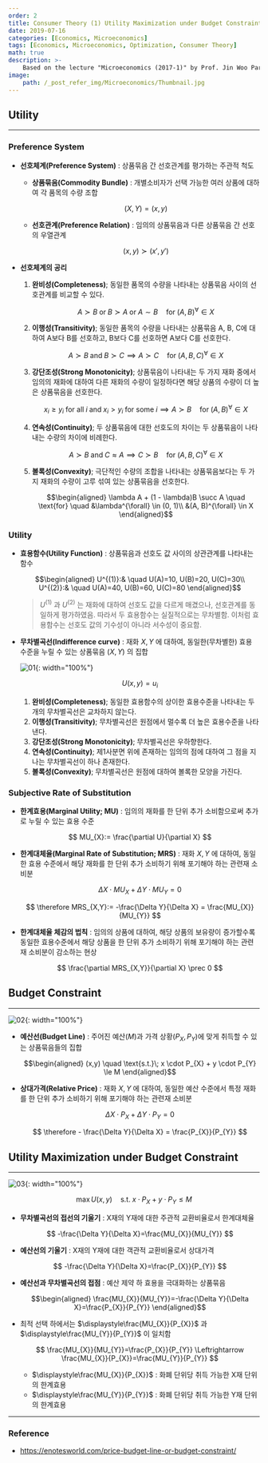 ```yaml
---
order: 2
title: Consumer Theory (1) Utility Maximization under Budget Constraint
date: 2019-07-16
categories: [Economics, Microeconomics]
tags: [Economics, Microeconomics, Optimization, Consumer Theory]
math: true
description: >-
    Based on the lecture "Microeconomics (2017-1)" by Prof. Jin Woo Park, Dept. of Economics, College of Economics & Commerce, Kookmin Univ.
image:
    path: /_post_refer_img/Microeconomics/Thumbnail.jpg
---
```


## Utility
-----

### Preference System

- **선호체계(Preference System)** : 상품묶음 간 선호관계를 평가하는 주관적 척도
    - **상품묶음(Commodity Bundle)** : 개별소비자가 선택 가능한 여러 상품에 대하여 각 품목의 수량 조합

        $$
        (X,Y)=(x,y)
        $$

    - **선호관계(Preference Relation)** : 임의의 상품묶음과 다른 상품묶음 간 선호의 우열관계

        $$
        (x,y) \succ (x', y')
        $$

- **선호체계의 공리**
    1. **완비성(Completeness)**; 동일한 품목의 수량을 나타내는 상품묶음 사이의 선호관계를 비교할 수 있다.

        $$
        A \succ B \; \text{or} \; B \succ A \; \text{or} \; A \sim B \quad \text{for}\;(A, B)^{\forall} \in X
        $$

    2. **이행성(Transitivity)**; 동일한 품목의 수량을 나타내는 상품묶음 A, B, C에 대하여 A보다 B를 선호하고, B보다 C를 선호하면 A보다 C를 선호한다.

        $$
        A \succ B \; \text{and} \; B \succ C \implies A \succ C \quad \text{for}\; (A, B, C)^{\forall} \in X
        $$

    3. **강단조성(Strong Monotonicity)**; 상품묶음이 나타내는 두 가지 재화 중에서 임의의 재화에 대하여 다른 재화의 수량이 일정하다면 해당 상품의 수량이 더 높은 상품묶음을 선호한다.

        $$
        x_i \ge y_i \; \text{for all} \; i \; \text{and} \; x_i > y_i \; \text{for some} \; i \implies A \succ B \quad \text{for} \; (A, B)^{\forall} \in X
        $$

    4. **연속성(Continuity)**; 두 상품묶음에 대한 선호도의 차이는 두 상품묶음이 나타내는 수량의 차이에 비례한다.

        $$
        A \succ B \; \text{and} \; C \approx A \implies C \succ B \quad \text{for}\;(A, B, C)^{\forall} \in X
        $$

    5. **볼록성(Convexity)**; 극단적인 수량의 조합을 나타내는 상품묶음보다는 두 가지 재화의 수량이 고루 섞여 있는 상품묶음을 선호한다.

        $$\begin{aligned}
        \lambda A + (1 - \lambda)B \succ A \quad \text{for} \quad
        &\lambda^{\forall} \in (0, 1)\\
        &(A, B)^{\forall} \in X
        \end{aligned}$$

### Utility

- **효용함수(Utility Function)** : 상품묶음과 선호도 값 사이의 상관관계를 나타내는 함수

    $$\begin{aligned}
    U^{(1)}:& \quad U(A)=10, U(B)=20, U(C)=30\\
    U^{(2)}:& \quad U(A)=40, U(B)=60, U(C)=80
    \end{aligned}$$

    > $U^{(1)}$ 과 $U^{(2)}$ 는 재화에 대하여 선호도 값을 다르게 매겼으나, 선호관계를 동일하게 평가하였음. 따라서 두 효용함수는 실질적으로는 무차별함. 이처럼 효용함수는 선호도 값의 기수성이 아니라 서수성이 중요함.

- **무차별곡선(Indifference curve)** : 재화 $X,Y$ 에 대하여, 동일한(무차별한) 효용 수준을 누릴 수 있는 상품묶음 $(X, Y)$ 의 집합

    ![01](/_post_refer_img/Microeconomics/02-01.png){: width="100%"}

    $$
    U(x,y)=u_{i}
    $$

    1. **완비성(Completeness)**; 동일한 효용함수의 상이한 효용수준을 나타내는 두 개의 무차별곡선은 교차하지 않는다.
    2. **이행성(Transitivity)**; 무차별곡선은 원점에서 멀수록 더 높은 효용수준을 나타낸다.
    3. **강단조성(Strong Monotonicity)**; 무차별곡선은 우하향한다.
    4. **연속성(Continuity)**; 제1사분면 위에 존재하는 임의의 점에 대하여 그 점을 지나는 무차별곡선이 하나 존재한다.
    5. **볼록성(Convexity)**; 무차별곡선은 원점에 대하여 볼록한 모양을 가진다.

### Subjective Rate of Substitution

- **한계효용(Marginal Utility; MU)** : 임의의 재화를 한 단위 추가 소비함으로써 추가로 누릴 수 있는 효용 수준

    $$
    MU_{X}:= \frac{\partial U}{\partial X}
    $$

- **한계대체율(Marginal Rate of Substitution; MRS)** : 재화 $X,Y$ 에 대하여, 동일한 효용 수준에서 해당 재화를 한 단위 추가 소비하기 위해 포기해야 하는 관련재 소비분

    $$
    \Delta X \cdot MU_{X} + \Delta Y \cdot MU_{Y} = 0
    $$

    $$
    \therefore MRS_{X,Y}:= -\frac{\Delta Y}{\Delta X} = \frac{MU_{X}}{MU_{Y}}
    $$

- **한계대체율 체감의 법칙** : 임의의 상품에 대하여, 해당 상품의 보유량이 증가할수록 동일한 효용수준에서 해당 상품을 한 단위 추가 소비하기 위해 포기해야 하는 관련재 소비분이 감소하는 현상

    $$
    \frac{\partial MRS_{X,Y}}{\partial X} \prec 0
    $$

## Budget Constraint
-----

![02](/_post_refer_img/Microeconomics/02-02.png){: width="100%"}

- **예산선(Budget Line)** : 주어진 예산($M$)과 가격 상황($P_{X}, P_{Y}$)에 맞게 취득할 수 있는 상품묶음들의 집합

    $$\begin{aligned}
    (x,y) \quad \text{s.t.}\; x \cdot P_{X} + y \cdot P_{Y} \le M
    \end{aligned}$$

- **상대가격(Relative Price)** : 재화 $X,Y$ 에 대하여, 동일한 예산 수준에서 특정 재화를 한 단위 추가 소비하기 위해 포기해야 하는 관련재 소비분

    $$
    \Delta X \cdot P_{X} + \Delta Y \cdot P_{Y} = 0
    $$
    
    $$
    \therefore - \frac{\Delta Y}{\Delta X} = \frac{P_{X}}{P_{Y}}
    $$

## Utility Maximization under Budget Constraint
-----

![03](/_post_refer_img/Microeconomics/02-03.png){: width="100%"}

$$
\max{U(x,y)} \quad \text{s.t.} \; x \cdot P_{X} + y \cdot P_{Y} \le M
$$

- **무차별곡선의 접선의 기울기** : X재의 Y재에 대한 주관적 교환비율로서 한계대체율

    $$
    -\frac{\Delta Y}{\Delta X}=\frac{MU_{X}}{MU_{Y}}
    $$

- **예산선의 기울기** : X재의 Y재에 대한 객관적 교환비율로서 상대가격

    $$
    -\frac{\Delta Y}{\Delta X}=\frac{P_{X}}{P_{Y}}
    $$

- **예산선과 무차별곡선의 접점** : 예산 제약 하 효용을 극대화하는 상품묶음

    $$\begin{aligned}
    \frac{MU_{X}}{MU_{Y}}=-\frac{\Delta Y}{\Delta X}=\frac{P_{X}}{P_{Y}}
    \end{aligned}$$

- 최적 선택 하에서는 $\displaystyle\frac{MU_{X}}{P_{X}}$ 과 $\displaystyle\frac{MU_{Y}}{P_{Y}}$ 이 일치함

    $$
    \frac{MU_{X}}{MU_{Y}}=\frac{P_{X}}{P_{Y}} \Leftrightarrow \frac{MU_{X}}{P_{X}}=\frac{MU_{Y}}{P_{Y}}
    $$

    - $\displaystyle\frac{MU_{X}}{P_{X}}$ : 화폐 단위당 취득 가능한 X재 단위의 한계효용
    - $\displaystyle\frac{MU_{Y}}{P_{Y}}$ : 화폐 단위당 취득 가능한 Y재 단위의 한계효용

-----

### Reference

- https://enotesworld.com/price-budget-line-or-budget-constraint/